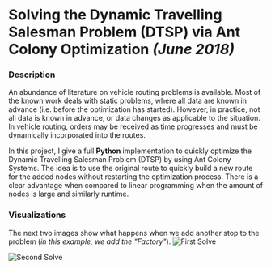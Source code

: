 # Solving the Dynamic Travelling Salesman Problem (DTSP) via Ant Colony Optimization  _(June 2018)_

### Description
An abundance of literature on vehicle routing problems is available.  Most of the known work deals with static problems, where all data are known in advance (i.e. before the optimization has started). However, in practice, not all data is known in advance, or data changes as applicable to the situation.  In vehicle routing, orders may be received as time progresses and must be dynamically incorporated into the routes.

In this project, I give a full **Python** implementation to quickly optimize the Dynamic Travelling Salesman Problem (DTSP)  by using Ant Colony Systems.  The idea is to use the original route to quickly build a new route for the added nodes without restarting the optimization process.  There is a clear advantage when compared to linear programming when the amount of nodes is large and similarly runtime.

### Visualizations
The next two images show what happens when we add another stop to the problem (_in this example, we add the "Factory"_).
![First Solve](https://github.com/addejans/Dynamic-TSP/blob/master/Screenshots/Ant%20Colony%20System_tour-test1-1.png)

![Second Solve](https://github.com/addejans/Dynamic-TSP/blob/master/Screenshots/Ant%20Colony%20System_tour-test1-2.png)
